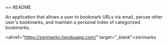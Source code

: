 == README

An application that allows a user to bookmark URLs via email, peruse other user's bookmarks, and maintain a personal index of categorized bookmarks.

<ahref="https://zerimarks.herokuapp.com/" target="_blank">zerimarks<a/>
